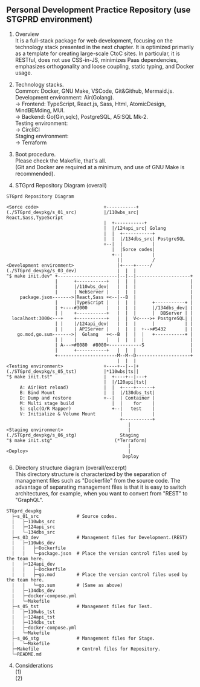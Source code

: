 ## Personal Development Practice Repository (use STGPRD environment)
1. Overview  
It is a full-stack package for web development, focusing on the technology stack presented in the next chapter. It is optimized primarily as a template for creating large-scale CtoC sites. In particular, it is RESTful, does not use CSS-in-JS, minimizes Paas dependencies, emphasizes orthogonality and loose coupling, static typing, and Docker usage.  

2. Technology stacks.  
Common: Docker, GNU Make, VSCode, Git&Github, Mermaid.js.  
Development environment: Air(Golang).  
-> Frontend: TypeScript, React.js, Sass, Html, AtomicDesign, MindBEMding, MUI.  
-> Backend: Go(Gin,sqlc), PostgreSQL, A5:SQL Mk-2.  
Testing environment:  
-> CircliCI  
Staging environment:  
-> Terraform  

3. Boot procedure.  
Please check the Makefile, that's all.  
(Git and Docker are required at a minimum, and use of GNU Make is recommended).  

5. STGprd Repository Diagram (overall)  
```
STGprd Repository Diagram

<Sorce code>                        +-----------+
(./STGprd_devpkg/s_01_src)          |/110wbs_src| React,Sass,TypeScript
                                    |  +-----------+
                                    |  |/124api_src| Golang
                                    |  |  +-----------+
                                    |  |  |/134dbs_src| PostgreSQL
                                    +--|  |           |
                                       |  |Sorce codes|
                                       +--|           |
                                         ||           /
<Development environment>                |+----+-----/
(./STGprd_devpkg/s_03_dev)               |  |  |
"$ make init.dev" +----------------------|--|--|--------------------+
                  |      +-----------+   |  |  |                    |
                  |      |/110wbs_dev|   |  |  |                    |
                  |      | WebServer |   |  |  |                    |
     package.json------->|React,Sass +<--|--B  |                    |
                  |      |TypeScript |   |  |  |      +-----------+ |
                  | +----#3000       |   |  |  |      |/134dbs_dev| |
                  | |    +-----------+   |  |  |      |  DBServer | |
  localhost:3000<---+    +-----------+   |  |  V<---->+ PostgreSQL| |
                  | |    |/124api_dev|   |  |  |      |           | |
                  | |    | APIServer |   |  |  |  +-->#5432       | |
    go.mod,go.sum------->|  Golang   +<--B  |  |  |   +-----------+ |
                  | |    |           |   |  |  |  |                 |
                  | A--->#8080  #8080<------------S                 |
                  |      +-----------+   |  |  |                    |
                  +----------------------M--M--D--------------------+
                                         |  |  |
<Testing environment>               +----+--|--|+
(./STGprd_devpkg/s_05_tst)          |*110wbs|ts||
"$ make init.tst"                   |  +----+--|---+
                                    |  |/120api|tst|
     A: Air(Hot reload)             |  |  +----+------+
     B: Bind Mount                  |  |  |/130dbs_tst|
     D: Dump and restore            +--|  | Container |
     M: Multi stage build              |  |    for    |
     S: sqlc(O/R Mapper)               +--|   test    |
     V: Initialize & Volume Mount         |           |
                                          +-----------+
                                             |
<Staging environment>                        |
(./STGprd_devpkg/s_06_stg)                Staging
"$ make init.stg"                       (*Terraform)
                                             |
<Deploy>                                     |
                                           Deploy
```
6. Directory structure diagram (overall/excerpt)  
This directory structure is characterized by the separation of management files such as "Dockerfile" from the source code. The advantage of separating management files is that it is easy to switch architectures, for example, when you want to convert from "REST" to "GraphQL".  
```
STGprd_devpkg
  ├─s_01_src              # Source codes.
  |   ├─110wbs_src
  |   ├─124api_src
  |   └─134dbs_src
  ├─s_03_dev              # Management files for Development.(REST)
  |   ├─110wbs_dev
  |   |   ├─Dockerfile
  |   |   └─package.json  # Place the version control files used by the team here.
  |   ├─124api_dev
  |   |   ├─Dockerfile
  |   |   ├─go.mod        # Place the version control files used by the team here.
  |   |   └─go.sum        # (Same as above)
  |   ├─134dbs_dev
  |   ├─docker-compose.yml
  |   └─Makefile
  ├─s_05_tst              # Management files for Test.
  |   ├─110wbs_tst
  |   ├─124api_tst
  |   ├─134dbs_tst
  |   ├─docker-compose.yml
  |   └─Makefile
  ├─s_06_stg              # Management files for Stage.
  |   └─Makefile
  ├─Makefile              # Control files for Repository.
  └─README.md
```
4. Considerations  
(1)  
(2)  
<!--
使いやすさを優先せず、１０年後でも理解できるコードを！

-->

